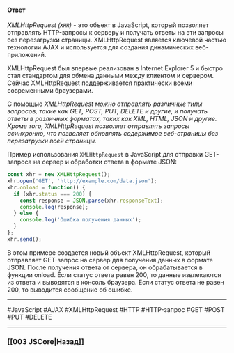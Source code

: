 #### Ответ

*XMLHttpRequest (`XHR`)* - это объект в JavaScript, который позволяет отправлять HTTP-запросы к серверу и получать ответы на эти запросы без перезагрузки страницы. XMLHttpRequest является ключевой частью технологии AJAX и используется для создания динамических веб-приложений.

XMLHttpRequest был впервые реализован в Internet Explorer 5 и быстро стал стандартом для обмена данными между клиентом и сервером. Сейчас XMLHttpRequest поддерживается практически всеми современными браузерами.

С помощью *XMLHttpRequest можно отправлять различные типы запросов, такие как GET, POST, PUT, DELETE и другие, и получать ответы в различных форматах, таких как XML, HTML, JSON и другие. Кроме того, XMLHttpRequest позволяет отправлять запросы асинхронно, что позволяет обновлять содержимое веб-страницы без перезагрузки всей страницы.*

Пример использования `XMLHttpRequest` в JavaScript для отправки GET-запроса на сервер и обработки ответа в формате JSON:

```javascript
const xhr = new XMLHttpRequest();
xhr.open('GET', 'http://example.com/data.json');
xhr.onload = function() {
  if (xhr.status === 200) {
    const response = JSON.parse(xhr.responseText);
    console.log(response);
  } else {
    console.log('Ошибка получения данных');
  }
};
xhr.send();
```

В этом примере создается новый объект XMLHttpRequest, который отправляет GET-запрос на сервер для получения данных в формате JSON. После получения ответа от сервера, он обрабатывается в функции onload. Если статус ответа равен 200, то данные извлекаются из ответа и выводятся в консоль браузера. Если статус ответа не равен 200, то выводится сообщение об ошибке.

___
 #JavaScript #AJAX #XMLHttpRequest #HTTP #HTTP-запрос #GET #POST #PUT #DELETE

___

### [[003 JSCore|Назад]]